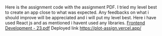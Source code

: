 Here is the assignment code with the assignment PDF. I tried my level best to create an app close to what was expected. Any feedbacks on what i should improve will be appreciated and i will put my level best. 
Here i have used React js and as mentioned i havent used any libraries. 
[Frontend Development - 23.pdf](https://github.com/mohit200008/plot-assign-/files/11724740/Frontend.Development.-.23.pdf)
Deployed link 
https://plot-assign.vercel.app/
